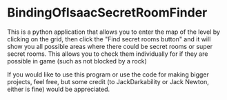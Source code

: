 # BindingOfIsaacSecretRoomFinder
This is a python application that allows you to enter the map of the level by clicking on the grid, then click the "Find secret rooms button" and it will show you all possible areas where there could be secret rooms or super secret rooms. This allows you to check them individually for if they are possible in game (such as not blocked by a rock)

If you would like to use this program or use the code for making bigger projects, feel free, but some credit (to JackDarkability or Jack Newton, either is fine) would be appreciated.
